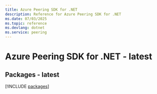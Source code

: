 ```yaml
---
title: Azure Peering SDK for .NET
description: Reference for Azure Peering SDK for .NET
ms.date: 07/03/2025
ms.topic: reference
ms.devlang: dotnet
ms.service: peering
---
```

# Azure Peering SDK for .NET - latest
## Packages - latest
[!INCLUDE [packages](peering-index.md)]